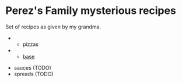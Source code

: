 # Perez's Family mysterious recipes

Set of recipes as given by my grandma.

+ - pizzas
+ - [base](./pizzas/base.md)
- sauces (TODO)
- spreads (TODO)

